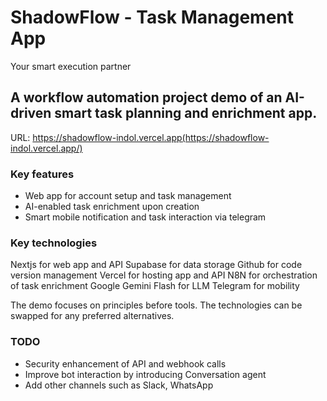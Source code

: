 # ShadowFlow - Task Management App
Your smart execution partner

## A workflow automation project demo of an AI-driven smart task planning and enrichment app.

URL: https://shadowflow-indol.vercel.app(https://shadowflow-indol.vercel.app/)

### Key features
- Web app for account setup and task management
- AI-enabled task enrichment upon creation
- Smart mobile notification and task interaction via telegram

### Key technologies
Nextjs for web app and API
Supabase for data storage
Github for code version management
Vercel for hosting app and API
N8N for orchestration of task enrichment
Google Gemini Flash for LLM
Telegram for mobility

The demo focuses on principles before tools. The technologies can be swapped for any preferred alternatives.

### TODO
- Security enhancement of API and webhook calls
- Improve bot interaction by introducing Conversation agent
- Add other channels such as Slack, WhatsApp



